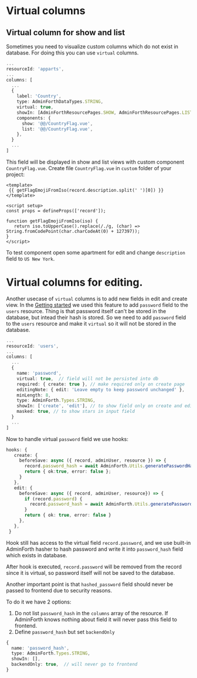 
# Virtual columns

## Virtual column for show and list

Sometimes you need to visualize custom columns which do not exist in database. 
For doing this you can use `virtual` columns.

```ts
...
resourceId: 'apparts',
...
columns: [
  ...
  {
    label: 'Country',
    type: AdminForthDataTypes.STRING,
    virtual: true,
    showIn: [AdminForthResourcePages.SHOW, AdminForthResourcePages.LIST],
    components: {
      show: '@@/CountryFlag.vue',
      list: '@@/CountryFlag.vue',
    },
  }
  ...
]
 ```
 
 This field will be displayed in show and list views with custom component `CountryFlag.vue`.
 Create file `CountryFlag.vue` in `custom` folder of your project:
 
 ```vue
 <template>
  {{ getFlagEmojiFromIso(record.description.split(' ')[0]) }}
 </template>
 
 <script setup>
 const props = defineProps(['record']);
 
 function getFlagEmojiFromIso(iso) {
    return iso.toUpperCase().replace(/./g, (char) => String.fromCodePoint(char.charCodeAt(0) + 127397));
 }
 </script>
 ```

 To test component open some apartment for edit and change `description` field to `US New York`.


# Virtual columns for editing.

Another usecase of `virtual` columns is to add new fields in edit and create view. In the [Getting started](/docs/01-GettingStarted.md) we used this feature to add `password` field to the `users` resource. 
Thing is that password itself can't be stored in the database, but intead their hash is stored. 
So we need to add `password` field to the `users` resource and make it `virtual` so it will not be stored in the database.

```ts
...
resourceId: 'users',
...
columns: [
  ...
  {
    name: 'password',
    virtual: true,  // field will not be persisted into db
    required: { create: true }, // make required only on create page
    editingNote: { edit: 'Leave empty to keep password unchanged' },
    minLength: 8,
    type: AdminForth.Types.STRING,
    showIn: ['create', 'edit'], // to show field only on create and edit pages
    masked: true, // to show stars in input field
  }
  ...
]
 ```

 Now to handle virtual `password` field we use hooks:
 

 ```ts
 hooks: {
    create: {
      beforeSave: async ({ record, adminUser, resource }) => {
        record.password_hash = await AdminForth.Utils.generatePasswordHash(record.password);
        return { ok:true, error: false };
      }
    },
    edit: {
      beforeSave: async ({ record, adminUser, resource}) => {
        if (record.password) {
          record.password_hash = await AdminForth.Utils.generatePasswordHash(record.password);
        }
        return { ok: true, error: false }
      },
    },
  }
```

Hook still has access to the virtual field `record.password`, and we use built-in AdminForth hasher to hash password and write it into
`password_hash` field which exists in database.

After hook is executed, `record.password` will be removed from the record since it is virtual, so password itself will not be saved to the database.

Another important point is that `hashed_password` field should never be passed to frontend due to security reasons.

To do it we have 2 options:
1) Do not list `password_hash` in the `columns` array of the resource. If AdminForth knows nothing about field
it will never pass this field to frontend.
2) Define `password_hash` but set `backendOnly`

```ts
{     
  name: 'password_hash',
  type: AdminForth.Types.STRING,
  showIn: [],
  backendOnly: true,  // will never go to frontend
}
```
